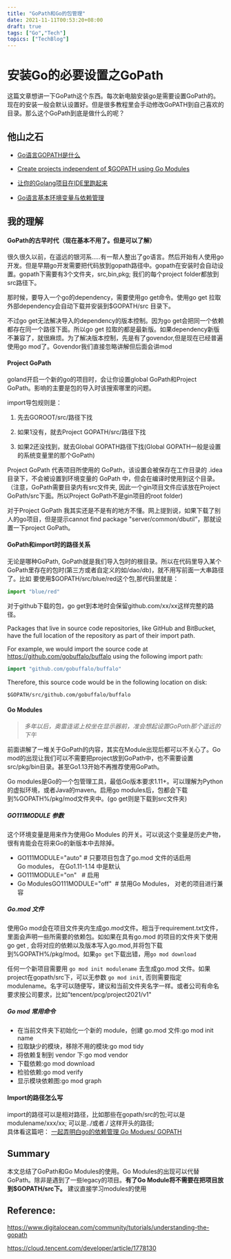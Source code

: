 ```yaml
---
title: "GoPath和Go的包管理"
date: 2021-11-11T00:53:20+08:00
draft: true
tags: ["Go","Tech"]
topics: ["TechBlog"]
---
```


# 安装Go的必要设置之GoPath
这篇文章想讲一下GoPath这个东西。每次新电脑安装go是需要设置GoPath的。现在的安装一般会默认设置好。但是很多教程里会手动修改GoPATH到自己喜欢的目录。那么这个GoPath到底是做什么的呢？

## 他山之石
* [Go语言GOPATH是什么](https://www.cnblogs.com/ailiailan/p/13454139.html#:~:text=GOPATH%20%E6%98%AFGo%20%E8%AF%AD%E8%A8%80%E4%B8%AD,%E5%B0%B1%E6%98%AF%E4%BD%A0%E7%9A%84%E5%B7%A5%E4%BD%9C%E5%8C%BA%E3%80%82)

* [Create projects independent of $GOPATH using Go Modules](https://medium.com/mindorks/create-projects-independent-of-gopath-using-go-modules-802260cdfb51)
* [让你的Golang项目在IDE里跑起来](https://cloud.tencent.com/developer/article/1596713)
* [Go语言基本环境变量与依赖管理](https://cloud.tencent.com/developer/article/1650021?from=article.detail.1596713)  

## 我的理解

#### GoPath的古早时代（现在基本不用了。但是可以了解）
很久很久以前，在遥远的银河系.....有一帮人整出了go语言。然后开始有人使用go开发。但是早期go开发需要把代码放到gopath路径中。gopath在安装时会自动设置。gopath下需要有3个文件夹，src,bin,pkg; 我们的每个project folder都放到src路径下。

那时候，要导入一个go的dependency，需要使用go get命令。使用go get 拉取外部dependency会自动下载并安装到$GOPATH/src 目录下。

不过go get无法解决导入的dependency的版本控制。因为go get会把同一个依赖都存在同一个路径下面。所以go get 拉取的都是最新版。如果dependency新版不兼容了，就很麻烦。为了解决版本控制，先是有了govendor,但是现在已经普遍使用go mod了。Govendor我们直接忽略讲解但后面会讲mod

#### Project GoPath
goland开启一个新的go的项目时，会让你设置global GoPath和Project GoPath。影响的主要是包的导入时该搜索哪里的问题。

import导包规则是：

1. 先去GOROOT/src/路径下找      

2. 如果1没有，就去Project GOPATH/src/路径下找     

3. 如果2还没找到，就去Global GOPATH路径下找(Global GOPATH一般是设置的系统变量里的那个GoPath)

Project GoPath 代表项目所使用的 GoPath，该设置会被保存在工作目录的 .idea目录下，不会被设置到环境变量的 GoPath 中，但会在编译时使用到这个目录。（注意，GoPath需要目录内有src文件夹, 因此一个gin项目文件应该放在Project GoPath/src下面。所以Project GoPath不是gin项目的root folder)

对于Project GoPath 我其实还是不是有的地方不懂。网上提到说，如果下载了别人的go项目，但是提示cannot find package "server/common/dbutil”，那就设置一下project GoPath。

#### GoPath和import时的路径关系
无论是哪种GoPath, GoPath就是我们导入包时的根目录。所以在代码里导入某个GoPath里存在的包时(第三方或者自定义的如/dao/db)，就不用写前面一大串路径了。比如 要使用$GOPATH/src/blue/red这个包,那代码里就是：     
```python
import "blue/red"
```
对于github下载的包，go get到本地时会保留github.com/xx/xx这样完整的路径。


Packages that live in source code repositories, like GitHub and BitBucket, have the full location of the repository as part of their import path.

For example, we would import the source code at https://github.com/gobuffalo/buffalo using the following import path:
```go
import "github.com/gobuffalo/buffalo"
``` 
Therefore, this source code would be in the following location on disk:
```
$GOPATH/src/github.com/gobuffalo/buffalo
```


#### Go Modules
> *多年以后，奥雷连诺上校坐在显示器前，准会想起设置GoPath那个遥远的下午*

前面讲解了一堆关于GoPath的内容，其实在Module出现后都可以不关心了。Go mod的出现让我们可以不需要把project放到GoPath中，也不需要设置src/pkg/bin目录。甚至Go1.13开始不再推荐使用GoPath。

Go modules是Go的一个包管理工具，最低Go版本要求1.11+。可以理解为Python的虚拟环境，或者Java的maven。启用go modules后，包都会下载到%GOPATH%/pkg/mod文件夹中。(go get则是下载到src文件夹)

##### GO111MODULE 参数
这个环境变量是用来作为使用Go Modules 的开关。可以说这个变量是历史产物，很有肯能会在将来Go的新版本中去除掉。
* GO111MODULE="auto" # 只要项目包含了go.mod 文件的话启用Go modules， 在Go1.11-1.14 中是默认
* GO111MODULE="on"   # 启用
* Go ModulesGO111MODULE="off"  # 禁用Go Modules， 对老的项目进行兼容

##### Go.mod 文件
使用Go mod会在项目文件夹内生成go.mod文件。相当于requirement.txt文件，里面会声明一些所需要的依赖包。如如果在具有go.mod 的项目的文件夹下使用go get , 会将对应的依赖以及版本写入go.mod,并将包下载到%GOPATH%/pkg/mod。如果```go get```下载出错，用```go mod download```

任何一个新项目需要用 ```go mod init modulename``` 去生成go.mod 文件。如果project在gopath/src下，可以无参数 ```go mod init```, 否则需要指定modulename。名字可以随便写，建议和当前文件夹名字一样。或者公司有命名要求按公司要求，比如"tencent/pcg/project2021/v1"

##### Go mod 常用命令

* 在当前文件夹下初始化一个新的 module，创建 go.mod 文件:go mod init name  
* 拉取缺少的模块，移除不用的模块:go mod tidy
* 将依赖复制到 vendor 下:go mod vendor
* 下载依赖:go mod download
* 检验依赖:go mod verify
* 显示模块依赖图:go mod graph

#### Import的路径怎么写
import的路径可以是相对路径，比如那些在gopath/src的包;可以是modulename/xxx/xx; 可以是../或者./ 这样开头的路径;  
具体看这篇吧：
[一起弄明白go的依赖管理 Go Modues/ GOPATH](https://juejin.cn/post/6844904136056504327)  



## Summary
本文总结了GoPath和Go Modules的使用。Go Modules的出现可以代替GoPath。除非是遇到了一些legacy的项目。**有了Go Module将不需要在把项目放到$GOPATH/src下。** 建议直接学习modules的使用





## Reference:  
https://www.digitalocean.com/community/tutorials/understanding-the-gopath

https://cloud.tencent.com/developer/article/1778130